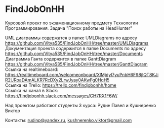# FindJobOnHH

Курсовой проект по экзаменационному предмету Технологии Программирования.
Задача "Поиск работы на HeadHunter"

UML диаграммы содержатся в папке UMLDiagrams по адресу
https://github.com/Vitya535/FindJobOnHH/tree/master/UMLDiagrams
<br />
Документация проекта содержится в папке Documents по адресу
https://github.com/Vitya535/FindJobOnHH/tree/master/Documents
<br />
Диаграмма Ганта содержится в папке GanttDiagram
<br />
https://github.com/Vitya535/FindJobOnHH/tree/master/GanttDiagram
<br />
Ссылка на realtimeboard: https://realtimeboard.com/welcomeonboard/XlMjdyl7yuPnbH6F98jIQT8KJiR2URoaDAmALKR7RcDXy2LrwJyay0AKwFg0HqH5
<br />
Ссылка на Trello: https://trello.com/findjobonhh/home
<br />
Ссылка на канал в Slack: https://findjobonhh.slack.com/messages/CH7RX1F6W/

Над проектом работают студенты 3 курса: Рудин Павел и Кушнеренко Виктор

Контакты: rudinp@yandex.ru, kushnerenko.viktor@gmail.com
